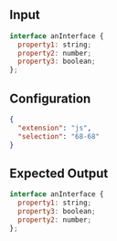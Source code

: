 
## Input
```javascript input
interface anInterface {
  property1: string;
  property2: number;
  property3: boolean;
};
```

## Configuration
```json configuration
{
  "extension": "js",
  "selection": "68-68"
}
```

## Expected Output
```javascript expected output
interface anInterface {
  property1: string;
  property3: boolean;
  property2: number;
};
```
